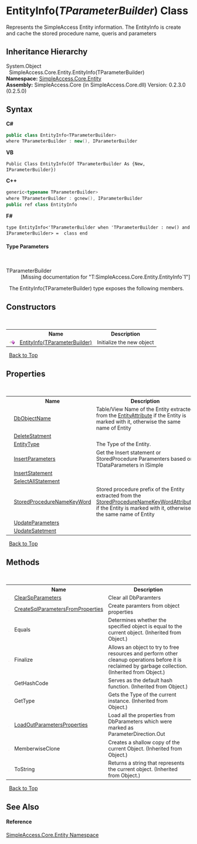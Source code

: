 # EntityInfo(*TParameterBuilder*) Class
 

Represents the SimpleAccess Entity information. The EntityInfo is create and cache the stored procedure name, queris and parameters


## Inheritance Hierarchy
System.Object<br />&nbsp;&nbsp;SimpleAccess.Core.Entity.EntityInfo(TParameterBuilder)<br />
**Namespace:**&nbsp;<a href="N_SimpleAccess_Core_Entity">SimpleAccess.Core.Entity</a><br />**Assembly:**&nbsp;SimpleAccess.Core (in SimpleAccess.Core.dll) Version: 0.2.3.0 (0.2.5.0)

## Syntax

**C#**<br />
``` C#
public class EntityInfo<TParameterBuilder>
where TParameterBuilder : new(), IParameterBuilder

```

**VB**<br />
``` VB
Public Class EntityInfo(Of TParameterBuilder As {New, IParameterBuilder})
```

**C++**<br />
``` C++
generic<typename TParameterBuilder>
where TParameterBuilder : gcnew(), IParameterBuilder
public ref class EntityInfo
```

**F#**<br />
``` F#
type EntityInfo<'TParameterBuilder when 'TParameterBuilder : new() and IParameterBuilder> =  class end
```


#### Type Parameters
&nbsp;<dl><dt>TParameterBuilder</dt><dd>\[Missing <typeparam name="TParameterBuilder"/> documentation for "T:SimpleAccess.Core.Entity.EntityInfo`1"\]</dd></dl>&nbsp;
The EntityInfo(TParameterBuilder) type exposes the following members.


## Constructors
&nbsp;<table><tr><th></th><th>Name</th><th>Description</th></tr><tr><td>![Public method](media/pubmethod.gif "Public method")</td><td><a href="M_SimpleAccess_Core_Entity_EntityInfo_1__ctor">EntityInfo(TParameterBuilder)</a></td><td>
Initialize the new object</td></tr></table>&nbsp;
<a href="#entityinfo(*tparameterbuilder*)-class">Back to Top</a>

## Properties
&nbsp;<table><tr><th></th><th>Name</th><th>Description</th></tr><tr><td>![Public property](media/pubproperty.gif "Public property")</td><td><a href="P_SimpleAccess_Core_Entity_EntityInfo_1_DbObjectName">DbObjectName</a></td><td>
Table/View Name of the Entity extracted from the <a href="T_SimpleAccess_EntityAttribute">EntityAttribute</a> if the Entity is marked with it, otherwise the same name of Entity</td></tr><tr><td>![Public property](media/pubproperty.gif "Public property")</td><td><a href="P_SimpleAccess_Core_Entity_EntityInfo_1_DeleteStatment">DeleteStatment</a></td><td /></tr><tr><td>![Public property](media/pubproperty.gif "Public property")</td><td><a href="P_SimpleAccess_Core_Entity_EntityInfo_1_EntityType">EntityType</a></td><td>
The Type of the Entity.</td></tr><tr><td>![Public property](media/pubproperty.gif "Public property")</td><td><a href="P_SimpleAccess_Core_Entity_EntityInfo_1_InsertParameters">InsertParameters</a></td><td>
Get the Insert statement or StoredProcedure Paramenters based on TDataParameters in ISimple</td></tr><tr><td>![Public property](media/pubproperty.gif "Public property")</td><td><a href="P_SimpleAccess_Core_Entity_EntityInfo_1_InsertStatement">InsertStatement</a></td><td /></tr><tr><td>![Public property](media/pubproperty.gif "Public property")</td><td><a href="P_SimpleAccess_Core_Entity_EntityInfo_1_SelectAllStatement">SelectAllStatement</a></td><td /></tr><tr><td>![Public property](media/pubproperty.gif "Public property")</td><td><a href="P_SimpleAccess_Core_Entity_EntityInfo_1_StoredProcedureNameKeyWord">StoredProcedureNameKeyWord</a></td><td>
Stored procedure prefix of the Entity extracted from the <a href="T_SimpleAccess_StoredProcedureNameKeyWordAttribute">StoredProcedureNameKeyWordAttribute</a> if the Entity is marked with it, otherwise the same name of Entity</td></tr><tr><td>![Public property](media/pubproperty.gif "Public property")</td><td><a href="P_SimpleAccess_Core_Entity_EntityInfo_1_UpdateParameters">UpdateParameters</a></td><td></td></tr><tr><td>![Public property](media/pubproperty.gif "Public property")</td><td><a href="P_SimpleAccess_Core_Entity_EntityInfo_1_UpdateSatetment">UpdateSatetment</a></td><td /></tr></table>&nbsp;
<a href="#entityinfo(*tparameterbuilder*)-class">Back to Top</a>

## Methods
&nbsp;<table><tr><th></th><th>Name</th><th>Description</th></tr><tr><td>![Public method](media/pubmethod.gif "Public method")</td><td><a href="M_SimpleAccess_Core_Entity_EntityInfo_1_ClearSpParameters">ClearSpParameters</a></td><td>
Clear all DbParamters</td></tr><tr><td>![Public method](media/pubmethod.gif "Public method")</td><td><a href="M_SimpleAccess_Core_Entity_EntityInfo_1_CreateSqlParametersFromProperties">CreateSqlParametersFromProperties</a></td><td>
Create paramters from object properties</td></tr><tr><td>![Public method](media/pubmethod.gif "Public method")</td><td>Equals</td><td>
Determines whether the specified object is equal to the current object.
 (Inherited from Object.)</td></tr><tr><td>![Protected method](media/protmethod.gif "Protected method")</td><td>Finalize</td><td>
Allows an object to try to free resources and perform other cleanup operations before it is reclaimed by garbage collection.
 (Inherited from Object.)</td></tr><tr><td>![Public method](media/pubmethod.gif "Public method")</td><td>GetHashCode</td><td>
Serves as the default hash function.
 (Inherited from Object.)</td></tr><tr><td>![Public method](media/pubmethod.gif "Public method")</td><td>GetType</td><td>
Gets the Type of the current instance.
 (Inherited from Object.)</td></tr><tr><td>![Public method](media/pubmethod.gif "Public method")</td><td><a href="M_SimpleAccess_Core_Entity_EntityInfo_1_LoadOutParametersProperties">LoadOutParametersProperties</a></td><td>
Load all the properties from DbParameters which were marked as ParameterDirection.Out</td></tr><tr><td>![Protected method](media/protmethod.gif "Protected method")</td><td>MemberwiseClone</td><td>
Creates a shallow copy of the current Object.
 (Inherited from Object.)</td></tr><tr><td>![Public method](media/pubmethod.gif "Public method")</td><td>ToString</td><td>
Returns a string that represents the current object.
 (Inherited from Object.)</td></tr></table>&nbsp;
<a href="#entityinfo(*tparameterbuilder*)-class">Back to Top</a>

## See Also


#### Reference
<a href="N_SimpleAccess_Core_Entity">SimpleAccess.Core.Entity Namespace</a><br />